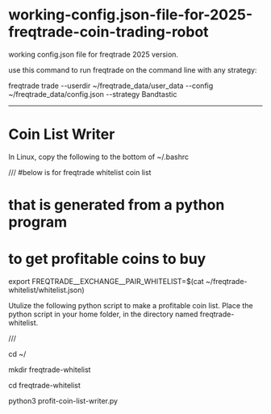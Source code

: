 # working-config.json-file-for-2025-freqtrade-coin-trading-robot
working config.json file for freqtrade 2025 version. 

use this command to run freqtrade on the command line with any strategy:

freqtrade trade --userdir ~/freqtrade_data/user_data --config ~/freqtrade_data/config.json --strategy Bandtastic



---------------------
# Coin List Writer

In Linux, copy the following to 
the bottom of ~/.bashrc

///
#below is for freqtrade whitelist coin list 
# that is generated from a python program 
# to get profitable coins to buy
export FREQTRADE__EXCHANGE__PAIR_WHITELIST=$(cat ~/freqtrade-whitelist/whitelist.json)

Utulize the following python script to make a profitable coin list. 
Place the python script in your 
home folder, in the directory named 
freqtrade-whitelist. 

///

cd ~/

mkdir freqtrade-whitelist

cd freqtrade-whitelist

python3 profit-coin-list-writer.py

